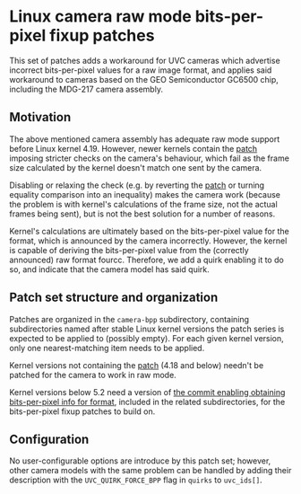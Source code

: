 # Linux camera raw mode bits-per-pixel fixup patches

This set of patches adds a workaround for UVC cameras which advertise
incorrect bits-per-pixel values for a raw image format, and applies
said workaround to cameras based on the GEO Semiconductor GC6500 chip,
including the MDG-217 camera assembly.

## Motivation

The above mentioned camera assembly has adequate raw mode support
before Linux kernel 4.19. However, newer kernels contain the
[patch](https://github.com/torvalds/linux/commit/95f5cbff90b9e4324839a5c28ee3153a3c9921a5)
imposing stricter checks on the camera's behaviour, which fail as the
frame size calculated by the kernel doesn't match one sent by the
camera.

Disabling or relaxing the check (e.g. by reverting the
[patch](https://github.com/torvalds/linux/commit/95f5cbff90b9e4324839a5c28ee3153a3c9921a5)
or turning equality comparison into an inequality) makes the camera
work (because the problem is with kernel's calculations of the frame
size, not the actual frames being sent), but is not the best solution
for a number of reasons.

Kernel's calculations are ultimately based on the bits-per-pixel value
for the format, which is announced by the camera incorrectly. However,
the kernel is capable of deriving the bits-per-pixel value from the
(correctly announced) raw format fourcc. Therefore, we add a quirk
enabling it to do so, and indicate that the camera model has said
quirk.

## Patch set structure and organization

Patches are organized in the `camera-bpp` subdirectory, containing
subdirectories named after stable Linux kernel versions the patch
series is expected to be applied to (possibly empty). For each given
kernel version, only one nearest-matching item needs to be applied.

Kernel versions not containing the
[patch](https://github.com/torvalds/linux/commit/95f5cbff90b9e4324839a5c28ee3153a3c9921a5)
(4.18 and below) needn't be patched for the camera to work in raw
mode.

Kernel versions below 5.2 need a version of
[the commit enabling obtaining bits-per-pixel info for format](https://github.com/torvalds/linux/commit/f44b969aa3cddabe86e9aff411889643298e8d59),
included in the related subdirectories, for the bits-per-pixel fixup
patches to build on.

## Configuration

No user-configurable options are introduce by this patch set; however,
other camera models with the same problem can be handled by adding
their description with the `UVC_QUIRK_FORCE_BPP` flag in `quirks` to
`uvc_ids[]`.
